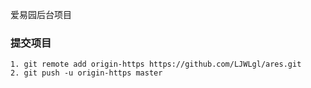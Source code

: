 爱易园后台项目

### 提交项目
```
1. git remote add origin-https https://github.com/LJWLgl/ares.git
2. git push -u origin-https master
```